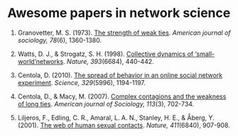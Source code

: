 # Awesome papers in network science

1. Granovetter, M. S. (1973). [The strength of weak ties](https://www.cs.cmu.edu/~jure/pub/papers/granovetter73ties.pdf). *American journal of sociology, 78*(6), 1360-1380.

2. Watts, D. J., & Strogatz, S. H. (1998). [Collective dynamics of ‘small-world’networks](http://materias.df.uba.ar/dnla2019c1/files/2019/03/watts-collective_dynamics-nature_1998.pdf). *Nature, 393*(6684), 440-442.

3. Centola, D. (2010). [The spread of behavior in an online social network experiment](https://science.sciencemag.org/content/329/5996/1194.full). *Science, 329*(5996), 1194-1197.

4. Centola, D., & Macy, M. (2007). [Complex contagions and the weakness of long ties](https://www.jstor.org/stable/pdf/10.1086/521848.pdf?casa_token=udcLC3X1uqYAAAAA:XGTcsZ6O1MyTq36E-uWchJNK2fT5R6djnZz_KBNI_HQ9l9Bk0a5cFRc4HnqZHweYGmh79L_FqrHcjkmpec_FRQ_IATTLM6BP93G7cePGrYK2Oura8ZY). *American journal of Sociology, 113*(3), 702-734.

5. Liljeros, F., Edling, C. R., Amaral, L. A. N., Stanley, H. E., & Åberg, Y. (2001). [The web of human sexual contacts](https://www.nature.com/articles/35082140). *Nature, 411*(6840), 907-908.